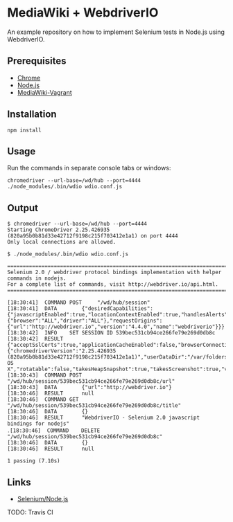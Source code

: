 # MediaWiki + WebdriverIO

An example repository on how to implement Selenium tests in Node.js using WebdriverIO.

## Prerequisites

- [Chrome](https://www.google.com/chrome/)
- [Node.js](https://nodejs.org/en/)
- [MediaWiki-Vagrant](https://www.mediawiki.org/wiki/MediaWiki-Vagrant)

## Installation

    npm install

## Usage

Run the commands in separate console tabs or windows:

    chromedriver --url-base=/wd/hub --port=4444
    ./node_modules/.bin/wdio wdio.conf.js

## Output

    $ chromedriver --url-base=/wd/hub --port=4444
    Starting ChromeDriver 2.25.426935 (820a95b0b81d33e42712f9198c215f703412e1a1) on port 4444
    Only local connections are allowed.

    $ ./node_modules/.bin/wdio wdio.conf.js
    
    =======================================================================================
    Selenium 2.0 / webdriver protocol bindings implementation with helper commands in nodejs.
    For a complete list of commands, visit http://webdriver.io/api.html.
    =======================================================================================
    
    [18:30:41]  COMMAND	POST 	 "/wd/hub/session"
    [18:30:41]  DATA		{"desiredCapabilities":{"javascriptEnabled":true,"locationContextEnabled":true,"handlesAlerts":true,"rotatable":true,"maxInstances":5,"browserName":"chrome","loggingPrefs":{"browser":"ALL","driver":"ALL"},"requestOrigins":{"url":"http://webdriver.io","version":"4.4.0","name":"webdriverio"}}}
    [18:30:42]  INFO	SET SESSION ID 539bec531cb94ce266fe79e269d0db8c
    [18:30:42]  RESULT		{"acceptSslCerts":true,"applicationCacheEnabled":false,"browserConnectionEnabled":false,"browserName":"chrome","chrome":{"chromedriverVersion":"2.25.426935 (820a95b0b81d33e42712f9198c215f703412e1a1)","userDataDir":"/var/folders/1r/x7zj18rd5d5cnw7vmr7g0mjc0000gn/T/.org.chromium.Chromium.Jkl0Qc"},"cssSelectorsEnabled":true,"databaseEnabled":false,"handlesAlerts":true,"hasTouchScreen":false,"javascriptEnabled":true,"locationContextEnabled":true,"mobileEmulationEnabled":false,"nativeEvents":true,"networkConnectionEnabled":false,"pageLoadStrategy":"normal","platform":"Mac OS X","rotatable":false,"takesHeapSnapshot":true,"takesScreenshot":true,"version":"54.0.2840.98","webStorageEnabled":true}
    [18:30:43]  COMMAND	POST 	 "/wd/hub/session/539bec531cb94ce266fe79e269d0db8c/url"
    [18:30:43]  DATA		{"url":"http://webdriver.io"}
    [18:30:46]  RESULT		null
    [18:30:46]  COMMAND	GET 	 "/wd/hub/session/539bec531cb94ce266fe79e269d0db8c/title"
    [18:30:46]  DATA		{}
    [18:30:46]  RESULT		"WebdriverIO - Selenium 2.0 javascript bindings for nodejs"
    ․[18:30:46]  COMMAND	DELETE 	 "/wd/hub/session/539bec531cb94ce266fe79e269d0db8c"
    [18:30:46]  DATA		{}
    [18:30:46]  RESULT		null
    
    1 passing (7.10s)

## Links

- [Selenium/Node.js](https://www.mediawiki.org/wiki/Selenium/Node.js)

TODO: Travis CI
